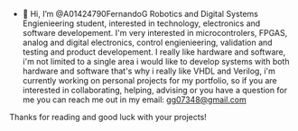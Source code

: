 - 👋 Hi, I’m @A01424790FernandoG
Robotics and Digital Systems Engienieering student, interested in technology, electronics and software developement.
I'm very interested in microcontrolers, FPGAS, analog and digital electronics, control engienieering, validation and testing and 
product developement.
I really like hardware and software, i'm not limited to a single area i would like to develop systems with both hardware and software
that's why i really like VHDL and Verilog, i'm currently working on personal projects for my portfolio, so if you are interested in
collaborating, helping, advising or you have a question for me you can reach me out in my email: gg07348@gmail.com

Thanks for reading and good luck with your projects!

<!---
A01424790FernandoG/A01424790FernandoG is a ✨ special ✨ repository because its `README.md` (this file) appears on your GitHub profile.
You can click the Preview link to take a look at your changes.
--->
